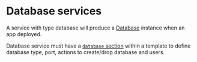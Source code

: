 # Database services

A service with type database will produce a [Database](../databases/index.md) instance when an app deployed.

Database service must have a [
`database` section](template.md#database) within a template to define database type, port, actions to create/drop database and users.
